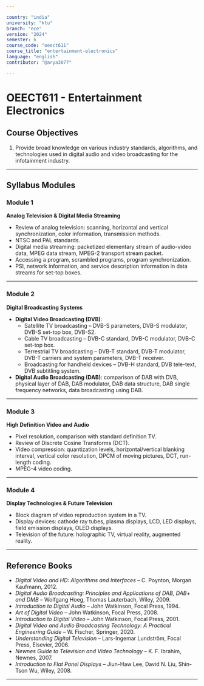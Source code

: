 ```yaml
---

country: "india"
university: "ktu"
branch: "ece"
version: "2024"
semester: 6
course_code: "oeect611"
course_title: "entertainment-electronics"
language: "english"
contributor: "@arya3077"

---
```


# OEECT611 - Entertainment Electronics

## Course Objectives

1. Provide broad knowledge on various industry standards, algorithms, and technologies used in digital audio and video broadcasting for the infotainment industry.  

---

## Syllabus Modules

### Module 1
**Analog Television & Digital Media Streaming**  
- Review of analog television: scanning, horizontal and vertical synchronization, color information, transmission methods.  
- NTSC and PAL standards.  
- Digital media streaming: packetized elementary stream of audio-video data, MPEG data stream, MPEG-2 transport stream packet.  
- Accessing a program, scrambled programs, program synchronization.  
- PSI, network information, and service description information in data streams for set-top boxes.  

---

### Module 2
**Digital Broadcasting Systems**  
- **Digital Video Broadcasting (DVB)**:  
  - Satellite TV broadcasting – DVB-S parameters, DVB-S modulator, DVB-S set-top box, DVB-S2.  
  - Cable TV broadcasting – DVB-C standard, DVB-C modulator, DVB-C set-top box.  
  - Terrestrial TV broadcasting – DVB-T standard, DVB-T modulator, DVB-T carriers and system parameters, DVB-T receiver.  
  - Broadcasting for handheld devices – DVB-H standard, DVB tele-text, DVB subtitling system.  
- **Digital Audio Broadcasting (DAB)**: comparison of DAB with DVB, physical layer of DAB, DAB modulator, DAB data structure, DAB single frequency networks, data broadcasting using DAB.  

---

### Module 3
**High Definition Video and Audio**  
- Pixel resolution, comparison with standard definition TV.  
- Review of Discrete Cosine Transforms (DCT).  
- Video compression: quantization levels, horizontal/vertical blanking interval, vertical color resolution, DPCM of moving pictures, DCT, run-length coding.  
- MPEG-4 video coding.  

---

### Module 4
**Display Technologies & Future Television**  
- Block diagram of video reproduction system in a TV.  
- Display devices: cathode ray tubes, plasma displays, LCD, LED displays, field emission displays, OLED displays.  
- Television of the future: holographic TV, virtual reality, augmented reality.  

---

## Reference Books

- *Digital Video and HD: Algorithms and Interfaces* – C. Poynton, Morgan Kaufmann, 2012.  
- *Digital Audio Broadcasting: Principles and Applications of DAB, DAB+ and DMB* – Wolfgang Hoeg, Thomas Lauterbach, Wiley, 2009.  
- *Introduction to Digital Audio* – John Watkinson, Focal Press, 1994.  
- *Art of Digital Video* – John Watkinson, Focal Press, 2008.  
- *Introduction to Digital Video* – John Watkinson, Focal Press, 2001.  
- *Digital Video and Audio Broadcasting Technology: A Practical Engineering Guide* – W. Fischer, Springer, 2020.  
- *Understanding Digital Television* – Lars-Ingemar Lundström, Focal Press, Elsevier, 2006.  
- *Newnes Guide to Television and Video Technology* – K. F. Ibrahim, Newnes, 2007.  
- *Introduction to Flat Panel Displays* – Jiun-Haw Lee, David N. Liu, Shin-Tson Wu, Wiley, 2008.  

---
